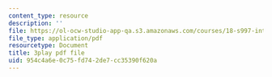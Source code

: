 ```yaml
---
content_type: resource
description: ''
file: https://ol-ocw-studio-app-qa.s3.amazonaws.com/courses/18-s997-introduction-to-matlab-programming-fall-2011/954c4a6e0c75fd742de7cc35390f620a_OisFNNzz3xQ.pdf
file_type: application/pdf
resourcetype: Document
title: 3play pdf file
uid: 954c4a6e-0c75-fd74-2de7-cc35390f620a
---
```

